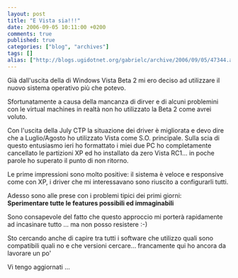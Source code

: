 ```yaml
---
layout: post
title: "E Vista sia!!!"
date: 2006-09-05 10:11:00 +0200
comments: true
published: true
categories: ["blog", "archives"]
tags: []
alias: ["http://blogs.ugidotnet.org/gabrielc/archive/2006/09/05/47344.aspx"]
---
```


<!-- more -->

<p>Già dall'uscita della di Windows Vista Beta 2 mi ero deciso ad utilizzare il nuovo&nbsp;sistema operativo&nbsp;più che potevo.</p> <p>Sfortunatamente&nbsp;a&nbsp;causa della mancanza di dirver e di alcuni problemini con le virtual machines&nbsp;in realtà non ho utilizzato la Beta 2 come avrei voluto.</p> <p>Con l'uscita della July CTP la situazione dei driver è migliorata e devo dire che a Luglio/Agosto ho utilizzato Vista come S.O. principale. Sulla scia di questo entusiasmo ieri ho formattato i miei due PC ho completamente cancellato le partizioni XP ed ho installato da zero Vista RC1... in poche parole ho superato il punto di non ritorno.</p> <p>Le prime impressioni sono molto positive: il sistema è veloce e responsive come con XP, i driver che mi interessavano sono riuscito a configurarli tutti.</p> <p>Adesso sono alle prese con i problemi tipici dei primi giorni:<br><strong>Sperimentare tutte le features possibili ed immaginabili </strong></p> <p>Sono consapevole del fatto che questo approccio mi porterà rapidamente ad incasinare tutto ... ma non posso resistere :-)</p> <p>Sto cercando anche&nbsp;di capire tra tutti i software che utilizzo quali sono compatibili quali no e che versioni cercare... francamente qui ho ancora da lavorare un po'</p> <p>Vi tengo aggiornati ... </p>
